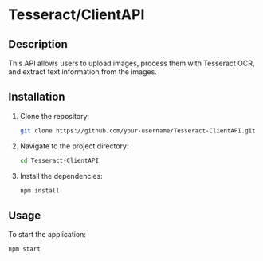 # Tesseract/ClientAPI

## Description
This API allows users to upload images, process them with Tesseract OCR, and extract text information from the images.

## Installation

1. Clone the repository:
    ```bash
    git clone https://github.com/your-username/Tesseract-ClientAPI.git
    ```
2. Navigate to the project directory:
    ```bash
    cd Tesseract-ClientAPI
    ```
3. Install the dependencies:
    ```bash
    npm install
    ```

## Usage

To start the application:
```bash
npm start
